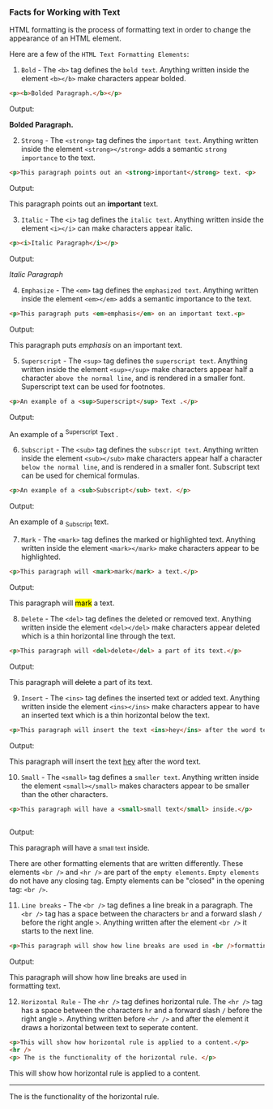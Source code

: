### Facts for Working with Text

HTML formatting is the process of formatting text in order to change the appearance of an HTML element. 
    
Here are a few of the `HTML Text Formatting Elements`:

1. `Bold` - The `<b>` tag defines the `bold text`. Anything written inside the element `<b></b>` make characters appear bolded.

 ```html
<p><b>Bolded Paragraph.</b></p>

```
Output: 
<p><b>Bolded Paragraph.</b></p>

2. `Strong` - The `<strong>` tag defines the `important text`. Anything written inside the element `<strong></strong>` adds a semantic `strong importance` to the text. 

 ```html
<p>This paragraph points out an <strong>important</strong> text. <p>

 ```
 Output:
<p>This paragraph points out an <strong>important</strong> text. <p>

3. `Italic` - The `<i>` tag defines the `italic text`. Anything written inside the element `<i></i>` can make characters appear italic.

 ```html
<p><i>Italic Paragraph</i></p>

 ```
 Output:
<p><i>Italic Paragraph</i></p>

 4. `Emphasize` - The `<em>` tag defines the `emphasized text`. Anything written inside the element `<em></em>` adds a semantic importance to the text. 

```html
<p>This paragraph puts <em>emphasis</em> on an important text.<p>
 ```
Output:
<p>This paragraph puts <em>emphasis</em> on an important text.<p>

5. `Superscript` - The `<sup>` tag defines the `superscript text`. Anything written inside the element `<sup></sup>` make characters appear half a character `above the normal line`, and is rendered in a smaller font. Superscript text can be used for footnotes. 

```html
<p>An example of a <sup>Superscript</sup> Text .</p>

 ```
Output:
<p>An example of a <sup>Superscript</sup> Text .</p>

 6. `Subscript` - The `<sub>` tag defines the `subscript text`. Anything written inside the element `<sub></sub>` make characters appear half a character `below the normal line`, and is rendered in a smaller font. Subscript text can be used for chemical formulas.

```html
<p>An example of a <sub>Subscript</sub> text. </p>

 ```

 Output:
<p>An example of a <sub>Subscript</sub> text. </p>

7. `Mark` - The `<mark>` tag defines the marked or highlighted text. Anything written inside the element `<mark></mark>` make characters appear to be highlighted.

```html
<p>This paragraph will <mark>mark</mark> a text.</p>

 ``` 
 Output:
 <p>This paragraph will <mark>mark</mark> a text.</p>

8. `Delete` - The `<del>` tag defines the deleted or removed text. Anything written inside the element `<del></del>` make characters appear deleted which is a thin horizontal line through the text.

```html
<p>This paragraph will <del>delete</del> a part of its text.</p>

 ```
Output:
<p>This paragraph will <del>delete</del> a part of its text.</p>

 9. `Insert` - The `<ins>` tag defines the inserted text or added text. Anything written inside the element `<ins></ins>` make characters appear to have an inserted text which is a thin horizontal below the text. 

 ```html
 <p>This paragraph will insert the text <ins>hey</ins> after the word text.</p>

 ``` 
 Output:
<p>This paragraph will insert the text <ins>hey</ins> after the word text.</p>

10. `Small` - The `<small>` tag defines a `smaller text`. Anything written inside the element `<small></small>` makes characters appear to be smaller than the other characters.

 ```html
 <p>This paragraph will have a <small>small text</small> inside.</p>
    
 ```
Output:
<p>This paragraph will have a <small>small text</small> inside.</p>

There are other formatting elements that are written differently. These elements `<br />` and `<hr />` are part of the `empty elements`. `Empty elements` do not have any closing tag. Empty elements can be "closed" in the opening tag: `<br />`.

11. `Line breaks` - The `<br />` tag defines a line break in a paragraph. The `<br />` tag has a space between the characters `br` and a forward slash `/` before the right angle `>`. Anything written after the element `<br />` it starts to the next line. 

```html
<p>This paragraph will show how line breaks are used in <br />formatting text.</p>
```
Output:

<p>This paragraph will show how line breaks are used in <br />formatting text.</p>

12. `Horizontal Rule` - The `<hr />` tag defines horizontal rule. The `<hr />` tag has a space between the characters `hr` and a forward slash `/` before the right angle `>`. Anything written before `<hr />` and after the element it draws a horizontal between text to seperate content.

```html
<p>This will show how horizontal rule is applied to a content.</p>
<hr />
<p> The is the functionality of the horizontal rule. </p>
```

<p>This will show how horizontal rule is applied to a content.</p>
<hr />
<p> The is the functionality of the horizontal rule. </p>
